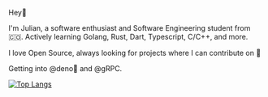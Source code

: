 Hey👋

I'm Julian, a software enthusiast and Software Engineering student from 🇨🇴. Actively learning Golang, Rust, Dart, Typescript, C/C++, and more.

I love Open Source, always looking for projects where I can contribute on 👀

Getting into @deno🦕 and @gRPC.

[![Top Langs](https://github-readme-stats.vercel.app/api/top-langs/?username=yurianxdev&layout=compact&hide=php&count_private=true)](https://github.com/yurianxdev?tab=repositories)